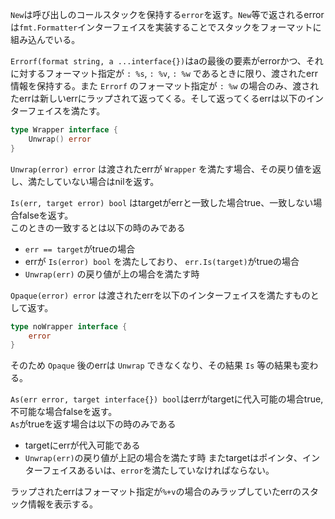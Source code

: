 `New`は呼び出しのコールスタックを保持する`error`を返す。`New`等で返されるerrorは`fmt.Formatter`インターフェイスを実装することでスタックをフォーマットに組み込んでいる。  

`Errorf(format string, a ...interface{})`はaの最後の要素がerrorかつ、それに対するフォーマット指定が `: %s`,  `: %v`,  `: %w` であるときに限り、渡されたerr情報を保持する。また `Errorf` のフォーマット指定が `: %w` の場合のみ、渡されたerrは新しいerrにラップされて返ってくる。そして返ってくるerrは以下のインターフェイスを満たす。  
```go
type Wrapper interface {
    Unwrap() error
}
```

`Unwrap(error) error` は渡されたerrが `Wrapper` を満たす場合、その戻り値を返し、満たしていない場合はnilを返す。  

`Is(err, target error) bool` はtargetがerrと一致した場合true、一致しない場合falseを返す。  
このときの一致するとは以下の時のみである  
- `err == target`がtrueの場合
-  errが `Is(error) bool` を満たしており、 `err.Is(target)`がtrueの場合
- `Unwrap(err)` の戻り値が上の場合を満たす時

`Opaque(error) error` は渡されたerrを以下のインターフェイスを満たすものとして返す。  
```go
type noWrapper interface {
    error
}
```
そのため `Opaque` 後のerrは `Unwrap` できなくなり、その結果 `Is` 等の結果も変わる。  

`As(err error, target interface{}) bool`はerrがtargetに代入可能の場合true, 不可能な場合falseを返す。  
`As`がtrueを返す場合は以下の時のみである
- targetにerrが代入可能である
- `Unwrap(err)`の戻り値が上記の場合を満たす時
またtargetはポインタ、インターフェイスあるいは、`error`を満たしていなければならない。  

ラップされたerrはフォーマット指定が`%+v`の場合のみラップしていたerrのスタック情報を表示する。  